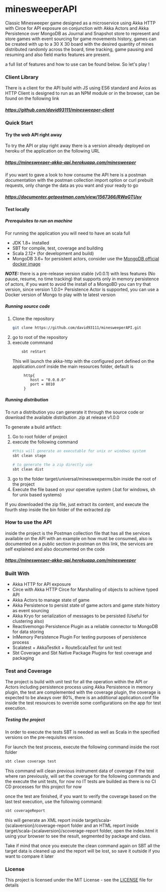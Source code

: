 # minesweeperAPI

Classic Minesweeper game designed as a microservice using Akka HTTP with Circe for API exposure
on conjunction with Akka Actors and Akka Persistence over MongoDB as Journal and Snapshot store 
to represent and store games with event sourcing for game movements history, games can be 
created with up to a 30 X 30 board with the desired quantity of mines distributed randomly across
the board, time tracking, game pausing and resuming and also field marks features are present.

a full list of features and how to use can be found below. So let's play !

### Client Library
There is a client for the API build with JS using ES6 standard and Axios as HTTP Client 
is designed to run as an NPM module or in the browser, can be found on the following link

##### https://github.com/david93111/minesweeper-client 

### Quick Start

#### Try the web API right away

To try the API or play right away there is a version already deployed on heroku 
of the application on the following URL
##### https://minesweeper-akka-api.herokuapp.com/minesweeper

if you want to gave a look to how consume the API here is a postman documentation
with the postman collection import option or curl prebuilt requests, only change the data
as you want and your ready to go
##### https://documenter.getpostman.com/view/1567366/RWaGTUsv

#### Test locally 

##### Prerequisites to run on machine

For running the application you will need to have an scala full

* JDK 1.8+ installed
* SBT for compile, test, coverage and building
* Scala 2.12+ (for development and build)
* MongoDB 3.6+ for persistent actors, consider use the [MongoDB official docker image](https://hub.docker.com/r/_/mongo/)

*__NOTE:__* there is a pre-release version stable (v0.0.1) with less features (No pause, resume, no time tracking) 
that supports only in memory persistence of actors, if you want to avoid the install of a MongoBD 
you can try that version, since version 1.0.0+ Persistence Actor is supported, you can use a Docker
version of Mongo to play with te latest version
##### Running source code
1. Clone the repository 
    ```bash
    git clone https://github.com/david93111/minesweeperAPI.git
    ```
2. go to root of the repository 
3. execute commnand
    ```bash
        sbt reStart
    ```
    This will launch the akka-http with the configured port defined on the application.conf
    inside the main resources folder, default is 
    ```
         http{
            host = "0.0.0.0"
            port = 8010
         }
    ```

##### Running distribution

To run a distribution you can generate it through the source code or download the 
available distribution .zip at release v1.0.0

To generate a build artifact:
1. Go to root folder of project
2. execute the following command 
   ```bash
   #this will generate an executable for unix or windows system
   sbt clean stage 
   
   # to generate the a zip directly use 
   sbt clean dist
   ```
3. go to the folder target/universal/minesweeperms/bin inside the root of the project
4. Execute the file based on your operative system (.bat for windows, sh for unix based systems)

If you downloaded the zip file, just extract its content, and execute the fourth step
inside the bin folder of the extracted zip

### How to use the API

inside the project is the Postman collection file that has all the services available on 
the API with an example on how must be consumed, also is documented on a public section in postman
on this link, the services are self explained and also documented on the code 
##### https://minesweeper-akka-api.herokuapp.com/minesweeper

### Built With

* Akka HTTP for API exposure
* Circe with Akka HTTP Circe for Marshalling of objects to achieve typed API 
* Akka Actors to manage state of game
* Akka Persistence to persist state of game actors and game state history as event sourcing
* Akka Kryo for serialization of messages to be persisted (Useful for clustering also)
* Reactivemongo Persistence Plugin as a reliable connector to MongoDB for data storing
* InMemory Persistence Plugin For testing purposes of persistence process
* Scalatest + AkkaTestkit + RouteScalaTest for unit test
* Sbt Coverage and Sbt Native Package Plugins for test coverage and packaging

### Test and Coverage
The project is build with unit test for all the operation within the API or Actors including persistence
process using Akka Persistence in memory plugin, the test are complemented with the coverage plugin,
the coverage is expected to be always over 80%, there is an additional application.conf file inside the 
test resources to override some configurations on the app for test execution.

##### Testing the project
In order to execute the tests SBT is needed as well as Scala in the specified versions on the pre-requisites version.

For launch the test process, execute the following command inside the root folder
````bash
sbt clean coverage test
```` 
This command will clean previous instrument data of coverage if the test where ran previously, will set
the coverage for the following commands and the execute the unit tests, for now no IT tests are builded as there is no
CI CD processes for this project for now

once the test are finished, if you want to verify the coverage based on the last test execution, use the
following command:
````bash
sbt coverageReport
```` 
this will generate an XML report inside target/scala-{scalaversion}/coverage-report folder and an 
HTML report inside target/scala-{scalaversion}/scoverage-report folder, 
open the index.html it using your browser to see the result, segmented by package and class.

Take if mind that once you execute the clean command again on SBT all the target data is cleaned up and
the report will be lost, so save it outside if you want to compare it later


### License 

This project is licensed under the MIT License - see the [LICENSE]() file for details